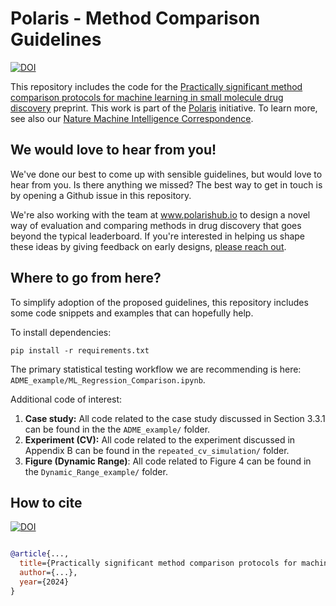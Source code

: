 # Polaris - Method Comparison Guidelines
[![DOI](https://img.shields.io/badge/DOI-10.xxxx%2Fxxxxx--xxx--xxxxx--x-blue)]()

This repository includes the code for the [Practically significant method comparison protocols for machine learning in small molecule drug discovery]() preprint. This work is part of the [Polaris](https://polarishub.io/guidelines/small-molecules) initiative. To learn more, see also our [Nature Machine Intelligence Correspondence](https://doi.org/10.1038/s42256-024-00911-w).

## We would love to hear from you!
We've done our best to come up with sensible guidelines, but would love to hear from you. Is there anything we missed? The best way to get in touch is by opening a Github issue in this repository.

We're also working with the team at www.polarishub.io to design a novel way of evaluation and comparing methods in drug discovery that goes beyond the typical leaderboard. If you're interested in helping us shape these ideas by giving feedback on early designs, [please reach out]().

## Where to go from here?
To simplify adoption of the proposed guidelines, this repository includes some code snippets and examples that can hopefully help.

To install dependencies:

```
pip install -r requirements.txt
```

The primary statistical testing workflow we are recommending is here: `ADME_example/ML_Regression_Comparison.ipynb`.

Additional code of interest:

1. **Case study:** All code related to the case study discussed in Section 3.3.1 can be found in the the `ADME_example/` folder.
2. **Experiment (CV):** All code related to the experiment discussed in Appendix B can be found in the `repeated_cv_simulation/` folder.
3. **Figure (Dynamic Range)**: All code related to Figure 4 can be found in the `Dynamic_Range_example/` folder.

## How to cite
[![DOI](https://img.shields.io/badge/DOI-10.xxxx%2Fxxxxx--xxx--xxxxx--x-blue)]()

```

```

```bib
@article{...,
  title={Practically significant method comparison protocols for machine learning in small molecule drug discovery},
  author={...},
  year={2024}
}
```
